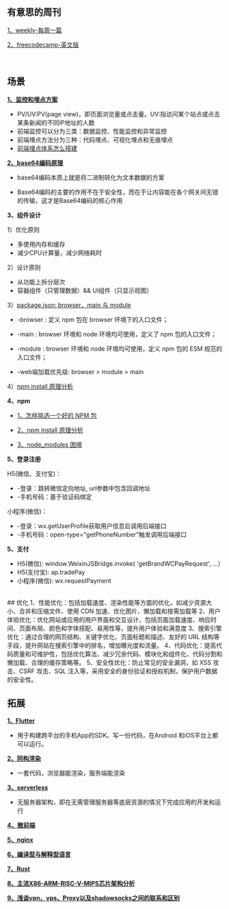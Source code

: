 ## 有意思的周刊
[1、weekly-每周一篇](https://github.com/ruanyf/weekly)

[2、freecodecamp-英文版](https://www.freecodecamp.org/news/search)

<br/>

## 场景
**[1、监控和埋点方案](https://github.com/forthealllight/blog/issues/23)**

  * PV/UV:PV(page view)，即页面浏览量或点击量。UV:指访问某个站点或点击某条新闻的不同IP地址的人数
  * 前端监控可以分为三类：数据监控、性能监控和异常监控
  * 前端埋点方法分为三种：代码埋点、可视化埋点和无痕埋点
  * [前端埋点体系怎么搭建](https://github.com/closertb/closertb.github.io/issues/46)

**[2、base64编码原理](https://juejin.cn/post/6844903663459106829)**

   * base64编码本质上就是将二进制转化为文本数据的方案
   
   * Base64编码的主要的作用不在于安全性，而在于让内容能在各个网关间无错的传输，这才是Base64编码的核心作用

**3、组件设计**

1）优化原则
  * 多使用内存和缓存
  * 减少CPU计算量，减少网络耗时
  
2）设计原则
  * 从功能上拆分层次
  * 容器组件（只管理数据）&& UI组件（只显示视图）
  
3）[package.json: browser、main 与 module](https://juejin.cn/post/6844903862977953806)
  
  * -browser : 定义 npm 包在 browser 环境下的入口文件；
  * -main : browser 环境和 node 环境均可使用，定义了 npm 包的入口文件；
  * -module : browser 环境和 node 环境均可使用，定义 npm 包的 ESM 规范的入口文件；
     
  * -web端加载优先级: browser > module > main 

4）[npm install 原理分析](https://cloud.tencent.com/developer/article/1555982) 

**4、npm**

* [1、怎样挑选一个好的 NPM 包](https://www.infoq.cn/article/wad44vl8vgbfzvj4hnpp)

* [2、npm install 原理分析](https://cloud.tencent.com/developer/article/1555982)

* [3、node_modules 困境](https://zhuanlan.zhihu.com/p/137535779)

**5、登录注册**

H5(微信、支付宝)：
* -登录：跳转微信定向地址, url参数中包含回调地址
* -手机号码：基于验证码绑定

小程序(微信)：
* -登录：wx.getUserProfile获取用户信息后调用后端接口
* -手机号码：open-type="getPhoneNumber"触发调用后端接口

**5、支付**
* H5(微信):  window.WeixinJSBridge.invoke( 'getBrandWCPayRequest', ...）
* H5(支付宝): ap.tradePay
* 小程序(微信):  wx.requestPayment

<br/>
## 优化
1、性能优化：包括加载速度、渲染性能等方面的优化，如减少资源大小、合并和压缩文件、使用 CDN 加速、优化图片、懒加载和按需加载等
2、用户体验优化：优化网站或应用的用户界面和交互设计，包括页面加载速度、响应时间、页面布局、颜色和字体搭配、易用性等，提升用户体验和满意度
3、搜索引擎优化：通过合理的网页结构、关键字优化、页面标题和描述、友好的 URL 结构等手段，提升网站在搜索引擎中的排名，增加曝光度和流量。
4、代码优化：提高代码质量和可维护性，包括优化算法、减少冗余代码、模块化和组件化、代码分割和懒加载、合理的缓存策略等。
5、安全性优化：防止常见的安全漏洞，如 XSS 攻击、CSRF 攻击、SQL 注入等，采用安全的身份验证和授权机制，保护用户数据的安全性。

<br/>

## 拓展
**[1、Flutter](https://www.jianshu.com/p/51e989500ca3)**

* 用于构建跨平台的手机App的SDK。写一份代码，在Android 和iOS平台上都可以运行。

**[2、同构渲染](https://juejin.cn/post/6844903512296390664)**

* 一套代码，浏览器能渲染，服务端能渲染

**[3、serverless](https://cloud.tencent.com/developer/article/1672933)**

* 无服务器架构，即在无需管理服务器等底层资源的情况下完成应用的开发和运行

**[4、微前端](https://tech.meituan.com/2020/02/27/meituan-waimai-micro-frontends-practice.html)**


**[5、nginx](https://juejin.cn/post/6844904129987526663)**
   

**[6、编译型与解释型语言](https://www.tspweb.com/key/%E7%BC%96%E8%AF%91%E8%AF%AD%E8%A8%80.html)**


**[7、Rust](https://zhuanlan.zhihu.com/p/62057547)**


**[8、主流X86-ARM-RISC-V-MIPS芯片架构分析](https://www.cnblogs.com/wujianming-110117/p/16578486.html)**

**[9、浅谈vpn、vps、Proxy以及shadowsocks之间的联系和区别](https://medium.com/@thomas_summon/%E6%B5%85%E8%B0%88vpn-vps-proxy%E4%BB%A5%E5%8F%8Ashadowsocks%E4%B9%8B%E9%97%B4%E7%9A%84%E8%81%94%E7%B3%BB%E5%92%8C%E5%8C%BA%E5%88%AB-b0198f92db1b)**






